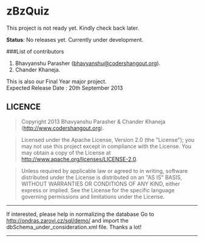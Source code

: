 zBzQuiz
=======


This project is not ready yet. Kindly check back later.

<b>Status</b>: No releases yet. Currently under development.

###List of contributors 

1. Bhavyanshu Parasher (bhavyanshu@codershangout.org).
2. Chander Khaneja.

This is also our Final Year major project.   
Expected Release Date : 20th September 2013


LICENCE
-------

> Copyright 2013 Bhavyanshu Parasher & Chander Khaneja (http://www.codershangout.org).

> Licensed under the Apache License, Version 2.0 (the "License"); you
may not use this project except in compliance with the License. You 
may obtain a copy of the License at 
> http://www.apache.org/licenses/LICENSE-2.0.

>Unless required by applicable law or agreed to in writing, software 
distributed under the License is distributed on an "AS IS" BASIS, 
WITHOUT WARRANTIES OR CONDITIONS OF ANY KIND, either express or 
implied. See the License for the specific language governing 
permissions and limitations under the License.


*******************
If interested, please help in normalizing the database 
Go to http://ondras.zarovi.cz/sql/demo/ and import the dbSchema_under_consideration.xml file. Thanks a lot!
*******************